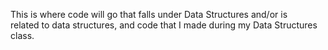 This is where code will go that falls under Data Structures and/or is  
related to data structures, and code that I made during my Data Structures class.
